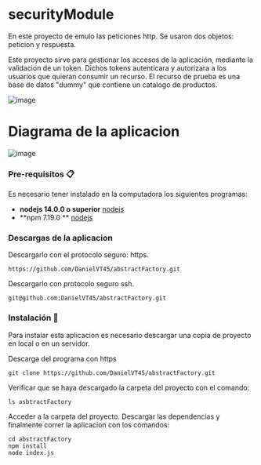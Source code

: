 # securityModule
En este proyecto de emulo las peticiones http. Se usaron dos objetos: peticion y respuesta.

Este proyecto sirve para gestionar los accesos de la aplicación, mediante la validacion de un token. Dichos tokens autenticara y autorizara a los usuarios que quieran consumir un recurso. El recurso de prueba es una base de datos "dummy" que contiene un catalogo de productos.

![image](https://user-images.githubusercontent.com/51674961/127759019-4e8478e1-108c-4c5a-bb09-9c76546aaa38.png)




# Diagrama de la aplicacion

![image](https://user-images.githubusercontent.com/51674961/127758960-4817413b-0729-444e-94c3-08a5955663d3.png)

### Pre-requisitos 📋

Es necesario tener instalado en la computadora los siguientes programas:
* **nodejs 14.0.0 o superior** [nodejs](https://nodejs.org/)
* **npm 7.19.0 ** [nodejs](https://nodejs.org/)


### Descargas de la aplicacion

Descargarlo con el protocolo seguro: https.
```
https://github.com/DanielVT45/abstractFactory.git
```

Descargarlo con protocolo seguro ssh.
```
git@github.com:DanielVT45/abstractFactory.git
```

### Instalación 🔧
Para instalar esta aplicacion es necesario descargar una copia de proyecto en local o en un servidor.
 
Descarga del programa con https
```
git clone https://github.com/DanielVT45/abstractFactory.git
```

Verificar que se haya descargado la carpeta del proyecto con el comando:

```
ls asbtractFactory
```

Acceder a la carpeta del proyecto. Descargar las dependencias y finalmente correr la aplicacion con los comandos:

```
cd abstractFactory
npm install
node index.js
